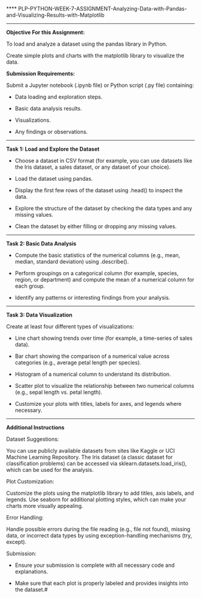 **** PLP-PYTHON-WEEK-7-ASSIGNMENT-Analyzing-Data-with-Pandas-and-Visualizing-Results-with-Matplotlib
****
**Objective For this Assignment:**

To load and analyze a dataset using the pandas library in Python.

Create simple plots and charts with the matplotlib library to visualize the data.

**Submission Requirements:**

Submit a Jupyter notebook (.ipynb file) or Python script (.py file) containing:
-  Data loading and exploration steps.

-  Basic data analysis results.

-  Visualizations.

-  Any findings or observations.

  -----------------------------------------------------------------------------------------------------

**Task 1: Load and Explore the Dataset**

- Choose a dataset in CSV format (for example, you can use datasets like the Iris dataset, a sales dataset, or any dataset of your choice).

- Load the dataset using pandas.

- Display the first few rows of the dataset using .head() to inspect the data.

- Explore the structure of the dataset by checking the data types and any missing values.

- Clean the dataset by either filling or dropping any missing values.

------------------------------------------------------------------------------------------------------

**Task 2: Basic Data Analysis**

- Compute the basic statistics of the numerical columns (e.g., mean, median, standard deviation) using .describe().

- Perform groupings on a categorical column (for example, species, region, or department) and compute the mean of a numerical column for each group.

- Identify any patterns or interesting findings from your analysis.

-------------------------------------------------------------------------------------------------------

**Task 3: Data Visualization**

Create at least four different types of visualizations:

- Line chart showing trends over time (for example, a time-series of sales data).

- Bar chart showing the comparison of a numerical value across categories (e.g., average petal length per species).

- Histogram of a numerical column to understand its distribution.

- Scatter plot to visualize the relationship between two numerical columns (e.g., sepal length vs. petal length).

- Customize your plots with titles, labels for axes, and legends where necessary.

--------------------------------------------------------------------------------------------------------------------------------------------------------------------------------------------------------------

**Additional Instructions**

Dataset Suggestions:

You can use publicly available datasets from sites like Kaggle or UCI Machine Learning Repository.
The Iris dataset (a classic dataset for classification problems) can be accessed via sklearn.datasets.load_iris(), which can be used for the analysis.

Plot Customization:

Customize the plots using the matplotlib library to add titles, axis labels, and legends.
Use seaborn for additional plotting styles, which can make your charts more visually appealing.

Error Handling:

Handle possible errors during the file reading (e.g., file not found), missing data, or incorrect data types by using exception-handling mechanisms (try, except).

Submission:

- Ensure your submission is complete with all necessary code and explanations.

- Make sure that each plot is properly labeled and provides insights into the dataset.#
